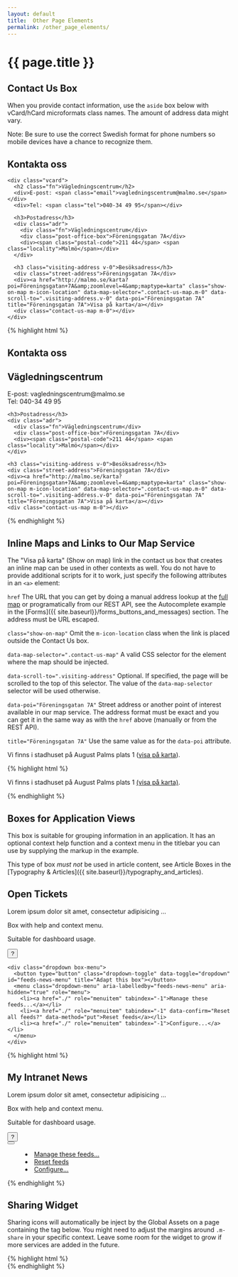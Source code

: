 ```yaml
---
layout: default
title:  Other Page Elements
permalink: /other_page_elements/
---
```


# {{ page.title }}


## Contact Us Box
When you provide contact information, use the `aside` box below with vCard/hCard microformats class names. The amount of address data might vary.

Note: Be sure to use the correct Swedish format for phone numbers so mobile devices have a chance to recognize them.

<div class="example">
  <aside class="contact-us basic">
    <h1>Kontakta oss</h1>

    <div class="vcard">
      <h2 class="fn">Vägledningscentrum</h2>
      <div>E-post: <span class="email">vagledningscentrum@malmo.se</span></div>
      <div>Tel: <span class="tel">040-34 49 95</span></div>

      <h3>Postadress</h3>
      <div class="adr">
        <div class="fn">Vägledningscentrum</div>
        <div class="post-office-box">Föreningsgatan 7A</div>
        <div><span class="postal-code">211 44</span> <span class="locality">Malmö</span></div>
      </div>

      <h3 class="visiting-address v-0">Besöksadress</h3>
      <div class="street-address">Föreningsgatan 7A</div>
      <div><a href="http://malmo.se/karta?poi=Föreningsgatan+7A&amp;zoomlevel=4&amp;maptype=karta" class="show-on-map m-icon-location" data-map-selector=".contact-us-map.m-0" data-scroll-to=".visiting-address.v-0" data-poi="Föreningsgatan 7A" title="Föreningsgatan 7A">Visa på karta</a></div>
      <div class="contact-us-map m-0"></div>
    </div>
  </aside>
</div>

{% highlight html %}
<aside class="contact-us basic">
  <h1>Kontakta oss</h1>

  <div class="vcard">
    <h2 class="fn">Vägledningscentrum</h2>
    <div>E-post: <span class="email">vagledningscentrum@malmo.se</span></div>
    <div>Tel: <span class="tel">040-34 49 95</span></div>

    <h3>Postadress</h3>
    <div class="adr">
      <div class="fn">Vägledningscentrum</div>
      <div class="post-office-box">Föreningsgatan 7A</div>
      <div><span class="postal-code">211 44</span> <span class="locality">Malmö</span></div>
    </div>

    <h3 class="visiting-address v-0">Besöksadress</h3>
    <div class="street-address">Föreningsgatan 7A</div>
    <div><a href="http://malmo.se/karta?poi=Föreningsgatan+7A&amp;zoomlevel=4&amp;maptype=karta" class="show-on-map m-icon-location" data-map-selector=".contact-us-map.m-0" data-scroll-to=".visiting-address.v-0" data-poi="Föreningsgatan 7A" title="Föreningsgatan 7A">Visa på karta</a></div>
    <div class="contact-us-map m-0"></div>
  </div>
</aside>
{% endhighlight %}


## Inline Maps and Links to Our Map Service

The "Visa på karta" (Show on map) link in the contact us box that creates an inline map can be used in other contexts as well. You do not have to provide additional scripts for it to work, just specify the following attributes in an `<a>` element:

`href` The URL that you can get by doing a manual address lookup at the [full map](http://malmo.se/karta) or programatically from our REST API, see the Autocomplete example in the [Forms]({{ site.baseurl}}/forms_buttons_and_messages) section. The address must be URL escaped.

`class="show-on-map"` Omit the `m-icon-location` class when the link is placed outside the Contact Us box.

`data-map-selector=".contact-us-map"` A valid CSS selector for the element where the map should be injected.

`data-scroll-to=".visiting-address"` Optional. If specified, the page will be scrolled to the top of this selector. The value of the `data-map-selector` selector will be used otherwise.

`data-poi="Föreningsgatan 7A"` Street address or another point of interest available in our map service. The address format must be exact and you can get it in the same way as with the `href` above (manually or from the REST API).

`title="Föreningsgatan 7A"` Use the same value as for the `data-poi` attribute.

<div class="example">
  <p>Vi finns i stadhuset på August Palms plats 1
    (<a
    href="http://malmo.se/karta?zoom=15&center=13.00732,55.59802&ol=adress&bl=stadskartan&config=../configs-1.0/malmo_atlas.js&poi=August%2520Palms%2520plats%25201,1"
    class="show-on-map"
    data-map-selector=".map-1"
    data-poi="August Palms plats 1"
    title="August Palms plats 1">visa på karta</a>).
  </p>
  <div class="inline-map map-1"></div>
</div>

{% highlight html %}
<p>Vi finns i stadhuset på August Palms plats 1
  <a
  href="http://malmo.se/karta?zoom=15&center=13.00732,55.59802&ol=adress&bl=stadskartan&config=../configs-1.0/malmo_atlas.js&poi=August%2520Palms%2520plats%25201,1"
  class="show-on-map"
  data-map-selector=".map-1"
  data-poi="August Palms plats 1"
  title="August Palms plats 1">(visa på karta)</a>.
</p>
<div class="inline-map map-1"></div>
{% endhighlight %}

## Boxes for Application Views
This box is suitable for grouping information in an application. It has an optional context help function and a context menu in the titlebar you can use by supplying the markup in the example.

This type of box *must not* be used in article content, see Article Boxes in the [Typography & Articles]({{ site.baseurl}}/typography_and_articles).

<div class="example">
  <section class="box" contextmenu="feeds-news-menu" id="feeds-news">
    <h1 class="box-title">Open Tickets</h1>
    <div class="box-instructions">
      <p>Lorem ipsum dolor sit amet, consectetur adipisicing ...</p>
    </div>
    <div class="box-content body-copy">
      <p>Box with help and context menu.</p>
      <p>Suitable for dashboard usage.</p>
    </div>
    <button type="button" class="toggle-instructions" title="Show instructions">?</button>

    <div class="dropdown box-menu">
      <button type="button" class="dropdown-toggle" data-toggle="dropdown" id="feeds-news-menu" title="Adapt this box"></button>
      <menu class="dropdown-menu" aria-labelledby="feeds-news-menu" aria-hidden="true" role="menu">
        <li><a href="./" role="menuitem" tabindex="-1">Manage these feeds...</a></li>
        <li><a href="./" role="menuitem" tabindex="-1" data-confirm="Reset all feeds?" data-method="put">Reset feeds</a></li>
        <li><a href="./" role="menuitem" tabindex="-1">Configure...</a></li>
      </menu>
    </div>
  </section>
</div>

{% highlight html %}
<section class="box" contextmenu="feeds-news-menu" id="feeds-news">
  <h1 class="box-title">My Intranet News</h1>
  <div class="box-instructions">
    <p>Lorem ipsum dolor sit amet, consectetur adipisicing ...</p>
  </div>
  <div class="box-content body-copy">
    <p>Box with help and context menu.</p>
    <p>Suitable for dashboard usage.</p>
  </div>
  <button type="button" class="toggle-instructions" title="Show instructions">?</button>

  <div class="dropdown box-menu">
    <button type="button" class="dropdown-toggle" data-toggle="dropdown" id="feeds-news-menu" title="Adapt this box"></button>
    <menu class="dropdown-menu" aria-labelledby="feeds-news-menu" aria-hidden="true" role="menu">
      <li><a href="./" role="menuitem" tabindex="-1">Manage these feeds...</a></li>
      <li><a href="./" role="menuitem" tabindex="-1" data-confirm="Reset all feeds?" data-method="put">Reset feeds</a></li>
      <li><a href="./" role="menuitem" tabindex="-1">Configure...</a></li>
    </menu>
  </div>
</section>
{% endhighlight %}

## Sharing Widget
Sharing icons will automatically be inject by the Global Assets on a page containing the tag below. You might need to adjust the margins around `.m-share` in your specific context. Leave some room for the widget to grow if more  services are added in the future.

<div class="example">
  <div class="m-share"></div>
</div>
{% highlight html %}
<div class="m-share"></div>
{% endhighlight %}
